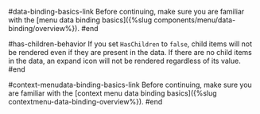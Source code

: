 #data-binding-basics-link
Before continuing, make sure you are familiar with the [menu data binding basics]({%slug components/menu/data-binding/overview%}).
#end

#has-children-behavior
If you set `HasChildren` to `false`, child items will not be rendered even if they are present in the data. If there are no child items in the data, an expand icon will not be rendered regardless of its value.
#end

#context-menudata-binding-basics-link
Before continuing, make sure you are familiar with the [context menu data binding basics]({%slug contextmenu-data-binding-overview%}).
#end
